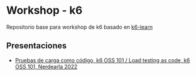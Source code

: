 # Workshop - k6
Repositorio base para workshop de k6
basado en [k6-learn](https://github.com/grafana/k6-learn)

## Presentaciones
* [Pruebas de carga como código, k6 OSS 101 / Load testing as code, k6 OSS 101, Nerdearla 2022](https://docs.google.com/presentation/d/1jAvmduFZeuABr1Hrwdn6r9jSv5LB87TiETe1oQBRjGs/edit?usp=sharing)
